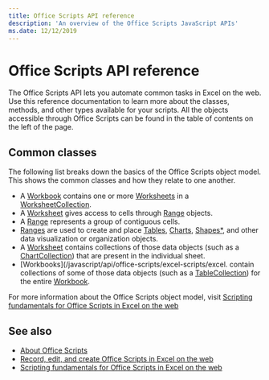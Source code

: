 ```yaml
---
title: Office Scripts API reference 
description: 'An overview of the Office Scripts JavaScript APIs'
ms.date: 12/12/2019
---
```


# Office Scripts API reference

The Office Scripts API lets you automate common tasks in Excel on the web. Use this reference documentation to learn more about the classes, methods, and other types available for your scripts. All the objects accessible through Office Scripts can be found in the table of contents on the left of the page.

## Common classes

The following list breaks down the basics of the Office Scripts object model. This shows the common classes and how they relate to one another.

- A [Workbook](/javascript/api/office-scripts/excel-scripts/excel.workbook) contains one or more [Worksheets](/javascript/api/office-scripts/excel-scripts/excel.worksheet) in a [WorksheetCollection](/javascript/api/office-scripts/excel-scripts/excel.worksheetcollection).
- A [Worksheet](/javascript/api/office-scripts/excel-scripts/excel.worksheet) gives access to cells through [Range](/javascript/api/office-scripts/excel-scripts/excel.range) objects.
- A [Range](/javascript/api/office-scripts/excel-scripts/excel.range) represents a group of contiguous cells.
- [Ranges](/javascript/api/office-scripts/excel-scripts/excel.range) are used to create and place [Tables](/javascript/api/office-scripts/excel-scripts/excel.table), [Charts](/javascript/api/office-scripts/excel-scripts/excel.chart), [Shapes*](/javascript/api/office-scripts/excel-scripts/excel.shape), and other data visualization or organization objects.
- A [Worksheet](/javascript/api/office-scripts/excel-scripts/excel.worksheet) contains collections of those data objects (such as a [ChartCollection](/javascript/api/office-scripts/excel-scripts/excel.chartcollection)) that are present in the individual sheet.
- [Workbooks](/javascript/api/office-scripts/excel-scripts/excel. contain collections of some of those data objects (such as a [TableCollection](/javascript/api/office-scripts/excel-scripts/excel.tablecollection)) for the entire [Workbook](/javascript/api/office-scripts/excel-scripts/excel.workbook).

For more information about the Office Scripts object model, visit [Scripting fundamentals for Office Scripts in Excel on the web](/office/dev/scripts/develop/scripting-fundamentals)

## See also

- [About Office Scripts](/office/dev/scripts/overview/overview)
- [Record, edit, and create Office Scripts in Excel on the web](/office/dev/scripts/tutorials/excel-office-scripts-tutorial)
- [Scripting fundamentals for Office Scripts in Excel on the web](/office/dev/scripts/develop/scripting-fundamentals)
